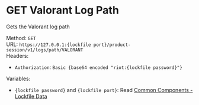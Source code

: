 # GET Valorant Log Path

Gets the Valorant log path  


Method: `GET`  
URL: `https://127.0.0.1:{lockfile port}/product-session/v1/logs/path/VALORANT`  
Headers:
 - `Authorization`: `Basic {base64 encoded "riot:{lockfile password}"}`

Variables:
 - `{lockfile password}` and `{lockfile port}`: Read [Common Components - Lockfile Data](../common-components.md#lockfile-data)

